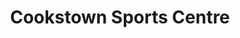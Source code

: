 ---
title: "Cookstown Sports Centre"
address: "Cookstown Sports Centre, 45 William Street, Cookstown, Co. Tyrone"
tel: "+44 (0)28 8676 4100"
county: "Tyrone"
category: "Coarse Angling"
type: "Content"
lat: "54.64448928833008"
lng: "-6.744750022888184"
---